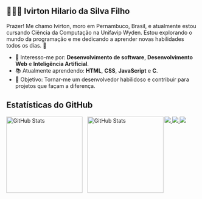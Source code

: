 ## 👨🏻‍💻 Ivirton Hilario da Silva Filho
Prazer! Me chamo Ivirton, moro em Pernambuco, Brasil, e atualmente estou cursando Ciência da Computação na Unifavip Wyden. Estou explorando o mundo da programação e me dedicando a aprender novas habilidades todos os dias. 🚀

- 🌟 Interesso-me por: **Desenvolvimento de software**, **Desenvolvimento Web** e **Inteligência Artificial**.
- 📚 Atualmente aprendendo: **HTML**, **CSS**, **JavaScript** e **C**.
- 🌱 Objetivo: Tornar-me um desenvolvedor habilidoso e contribuir para projetos que façam a diferença.

## Estatísticas do GitHub
<p>
  <img 
    align="left" 
    alt="GitHub Stats" 
    height="200" 
    style="padding-right: 10px;" 
    src="https://github-readme-stats.vercel.app/api?username=Ivirton-Filho&show_icons=true&theme=tokyonight&include_all_commits=true&locale=pt-br" 
  />
<img 
      align="left" 
      alt="GitHub Stats" 
      height="200" 
      src="https://github-readme-stats.vercel.app/api/top-langs/?username=Ivirton-Filho&theme=tokyonight&layout=compact&custom_title=Tecnologias&langs_count=9" 
  />
</p>
<div> 
  <a href="https://discord.gg/" target="_blank">
    <img src="https://img.shields.io/badge/Discord-7289DA?style=for-the-badge&logo=discord&logoColor=white">
  </a>  
  <a href="mailto:ivirtondev@gmail.com">
    <img src="https://img.shields.io/badge/-Gmail-%23333?style=for-the-badge&logo=gmail&logoColor=white">
  </a>
  <a href="https://www.linkedin.com/in/ivirton-hilario-b74569307" target="_blank">
    <img src="https://img.shields.io/badge/-LinkedIn-%230077B5?style=for-the-badge&logo=linkedin&logoColor=white">
  </a>
</div>

